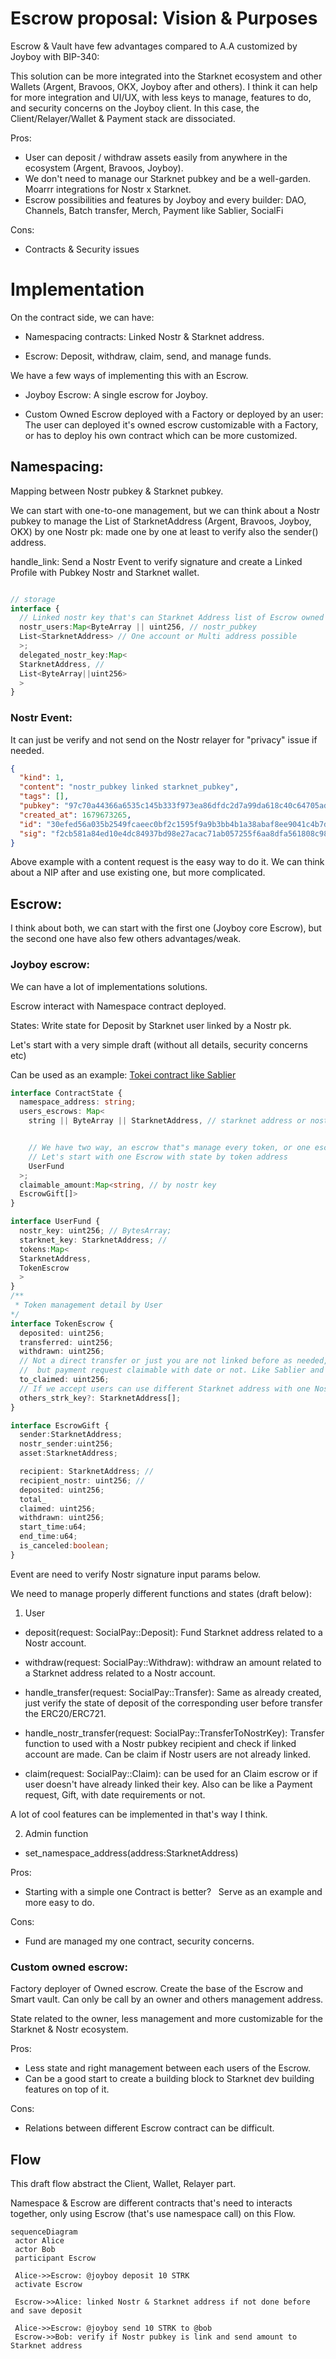 # Escrow proposal: Vision & Purposes

Escrow & Vault have few advantages compared to A.A customized by Joyboy with BIP-340:

This solution can be more integrated into the Starknet ecosystem and other Wallets (Argent, Bravoos, OKX, Joyboy after and others).
I think it can help for more integration and UI/UX, with less keys to manage, features to do, and security concerns on the Joyboy client.
In this case, the Client/Relayer/Wallet & Payment stack are dissociated.

Pros:

- User can deposit / withdraw assets easily from anywhere in the ecosystem (Argent, Bravoos, Joyboy).
- We don't need to manage our Starknet pubkey and be a well-garden. Moarrr integrations for Nostr x Starknet.
- Escrow possibilities and features by Joyboy and every builder: DAO, Channels, Batch transfer, Merch, Payment like Sablier, SocialFi

Cons:

- Contracts & Security issues

# Implementation

On the contract side, we can have:

- Namespacing contracts:
  Linked Nostr & Starknet address.

- Escrow:
  Deposit, withdraw, claim, send, and manage funds.

We have a few ways of implementing this with an Escrow.

- Joyboy Escrow: A single escrow for Joyboy.

- Custom Owned Escrow deployed with a Factory or deployed by an user: The user can deployed it's owned escrow customizable with a Factory, or has to deploy his own contract which can be more customized.

## Namespacing:

Mapping between Nostr pubkey & Starknet pubkey.

We can start with one-to-one management, but we can think about a Nostr pubkey to manage the List of StarknetAddress (Argent, Bravoos, Joyboy, OKX) by one Nostr pk: made one by one at least to verify also the sender() address.

handle_link: Send a Nostr Event to verify signature and create a Linked Profile with Pubkey Nostr and Starknet wallet.

```ts

// storage
interface {
  // Linked nostr key that's can Starknet Address list of Escrow owned
  nostr_users:Map<ByteArray || uint256, // nostr_pubkey
  List<StarknetAddress> // One account or Multi address possible
  >;
  delegated_nostr_key:Map<
  StarknetAddress, //
  List<ByteArray||uint256>
  >
}
```

### Nostr Event:

It can just be verify and not send on the Nostr relayer for "privacy" issue if needed.

```json
{
  "kind": 1,
  "content": "nostr_pubkey linked starknet_pubkey",
  "tags": [],
  "pubkey": "97c70a44366a6535c145b333f973ea86dfdc2d7a99da618c40c64705ad98e322",
  "created_at": 1679673265,
  "id": "30efed56a035b2549fcaeec0bf2c1595f9a9b3bb4b1a38abaf8ee9041c4b7d93",
  "sig": "f2cb581a84ed10e4dc84937bd98e27acac71ab057255f6aa8dfa561808c981fe8870f4a03c1e3666784d82a9c802d3704e174371aa13d63e2aeaf24ff5374d9d"
}
```

Above example with a content request is the easy way to do it.
We can think about a NIP after and use existing one, but more complicated.

## Escrow:

I think about both, we can start with the first one (Joyboy core Escrow), but the second one have also few others advantages/weak.

### Joyboy escrow:

We can have a lot of implementations solutions.

Escrow interact with Namespace contract deployed.

States:
Write state for Deposit by Starknet user linked by a Nostr pk.

Let's start with a very simple draft (without all details, security concerns etc)

Can be used as an example: 
[Tokei contract like Sablier](https://github.com/starknet-io/tokei/blob/main/src/core/lockup_linear.cairo)

```ts
interface ContractState {
  namespace_address: string;
  users_escrows: Map<
    string || ByteArray || StarknetAddress, // starknet address or nostr, we can have two distinct map depends if the users is already linked or not


    // We have two way, an escrow that"s manage every token, or one escrow by token
    // Let's start with one Escrow with state by token address
    UserFund
  >;
  claimable_amount:Map<string, // by nostr key
  EscrowGift[]>
}

interface UserFund {
  nostr_key: uint256; // BytesArray;
  starknet_key: StarknetAddress; //
  tokens:Map<
  StarknetAddress,
  TokenEscrow
  >
}
/** 
 * Token management detail by User
*/
interface TokenEscrow {
  deposited: uint256;
  transferred: uint256;
  withdrawn: uint256;
  // Not a direct transfer or just you are not linked before as needed,
  //  but payment request claimable with date or not. Like Sablier and Tokei for example, or a Gift to onboard user to Starknet by Nostr user or inversely.
  to_claimed: uint256;
  // If we accept users can use different Starknet address with one Nostr pubkey. Need to be linked one by one to verify contract_address as a sender.
  others_strk_key?: StarknetAddress[];
}

interface EscrowGift {
  sender:StarknetAddress;
  nostr_sender:uint256;
  asset:StarknetAddress;

  recipient: StarknetAddress; //
  recipient_nostr: uint256; //
  deposited: uint256;
  total_
  claimed: uint256;
  withdrawn: uint256;
  start_time:u64;
  end_time:u64;
  is_canceled:boolean;
}
```

Event are need to verify Nostr signature input params below.

We need to manage properly different functions and states (draft below):

1. User

- deposit(request: SocialPay::Deposit):
  Fund Starknet address related to a Nostr account.

- withdraw(request: SocialPay::Withdraw):
  withdraw an amount related to a Starknet address related to a Nostr account.

- handle_transfer(request: SocialPay::Transfer):
  Same as already created, just verify the state of deposit of the corresponding user before transfer the ERC20/ERC721.

- handle_nostr_transfer(request: SocialPay::TransferToNostrKey):
  Transfer function to used with a Nostr pubkey recipient and check if linked account are made. Can be claim if Nostr users are not already linked.

- claim(request: SocialPay::Claim):
  can be used for an Claim escrow or if user doesn't have already linked their key.
  Also can be like a Payment request, Gift, with date requirements or not.

A lot of cool features can be implemented in that's way I think.

2. Admin function

- set_namespace_address(address:StarknetAddress)

Pros:

- Starting with a simple one Contract is better?  
  Serve as an example and more easy to do.

Cons:

- Fund are managed my one contract, security concerns.

### Custom owned escrow:


Factory deployer of Owned escrow.
Create the base of the Escrow and Smart vault.
Can only be call by an owner and others management address.

State related to the owner, less management and more customizable for the Starknet & Nostr ecosystem.

Pros:

- Less state and right management between each users of the Escrow.
- Can be a good start to create a building block to Starknet dev building features on top of it.

Cons:

- Relations between different Escrow contract can be difficult.

## Flow

This draft flow abstract the Client, Wallet, Relayer part.

Namespace & Escrow are different contracts that's need to interacts together, only using Escrow (that's use namespace call) on this Flow.

```mermaid
sequenceDiagram
 actor Alice
 actor Bob
 participant Escrow

 Alice->>Escrow: @joyboy deposit 10 STRK
 activate Escrow

 Escrow->>Alice: linked Nostr & Starknet address if not done before and save deposit

 Alice->>Escrow: @joyboy send 10 STRK to @bob
 Escrow->>Bob: verify if Nostr pubkey is link and send amount to Starknet address
```
